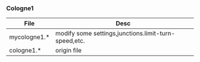 ### Cologne1
|  File   | Desc  |
|  ----  | ----  |
| mycologne1.*  | modify some settings,junctions.limit-turn-speed,etc. |
| cologne1.*  | origin file |